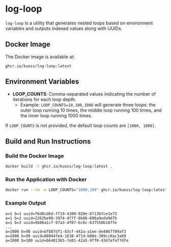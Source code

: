# log-loop

`log-loop` is a utility that generates nested loops based on environment variables and outputs indexed values along with UUIDs.

## Docker Image

The Docker image is available at:

`ghcr.io/kuoss/log-loop:latest`

## Environment Variables

- **LOOP_COUNTS**: Comma-separated values indicating the number of iterations for each loop depth.
  - Example: `LOOP_COUNTS=10,100,1000` will generate three loops: the outer loop running 10 times, the middle loop running 100 times, and the inner loop running 1000 times.

If `LOOP_COUNTS` is not provided, the default loop counts are `[1000, 1000]`.

## Build and Run Instructions

### Build the Docker Image

```bash
docker build -t ghcr.io/kuoss/log-loop:latest .
```

### Run the Application with Docker

```bash
docker run --rm -e LOOP_COUNTS="1000,100" ghcr.io/kuoss/log-loop:latest
```

### Example Output
```
a=1 b=1 uuid=f6d8cd6d-ff19-4380-920e-6f13bfce1e73
a=1 b=2 uuid=2262be90-3974-4f7f-8b86-896a9eda9d7b
a=1 b=3 uuid=9b06a1cf-97a3-4f07-bc8c-637550b187fe
...
a=1000 b=98 uuid=bf887df1-83cf-442a-a1ee-de4067709af3
a=1000 b=99 uuid=88044fe4-1638-471d-b00e-389cc0ac3a89
a=1000 b=100 uuid=b6401365-7e81-42a5-9ff0-4347efaf7dfe
```
